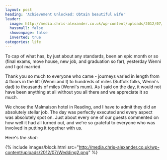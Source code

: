 ```yaml
---
layout: post
heading: 'Achievement Unlocked: Obtain beautiful wife'
leader:
  image: http://media.chris-alexander.co.uk/wp-content/uploads/2012/07/Wedding2.png
  hassmall: false
  showonpage: false
  inverted: true
categories: life
---
```


To cap of what has, by just about any standards, been an epic month or so (final exams, move house, new job, and graduation so far), yesterday Wenni and I got married.

Thank you so much to everyone who came - journeys varied in length from 4 floors in the lift (Wenni and I) to hundreds of miles (Suffolk folks, Wenni's dad) to thousands of miles (Wenni's mum). As I said on the day, it would not have been anything at all without you all there and we appreciate it so much.

We chose the Malmaison hotel in Reading, and I have to admit they did an absolutely stellar job. The day was perfectly executed and every aspect was absolutely spot on. Just about every one of our guests commented on how well it had all turned out, and we're so grateful to everyone who was involved in putting it together with us.

Here's *the shot*:

{% include images/block.html src="http://media.chris-alexander.co.uk/wp-content/uploads/2012/07/Wedding2.png" %}
